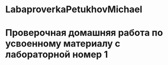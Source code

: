 # LabaproverkaPetukhovMichael

# Проверочная домашняя работа по усвоенному материалу с лабораторной номер 1

![me](blob:https://web.telegram.org/65106951-f4b8-479f-b3af-9cb78554cd02.img "me")
